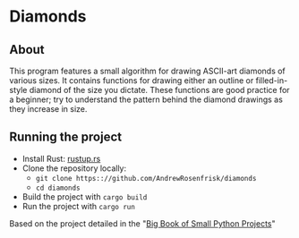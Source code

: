 # Diamonds

## About

This program features a small algorithm for drawing ASCII-art diamonds of various sizes. 
It contains functions for drawing either an outline or filled-in-style diamond of the 
size you dictate. These functions are good practice for a beginner; try to understand the 
pattern behind the diamond drawings as they increase in size.

## Running the project
* Install Rust: [rustup.rs](https://rustup.rs/)
* Clone the repository locally:
  * `git clone https:://github.com/AndrewRosenfrisk/diamonds`
  * `cd diamonds`
* Build the project with `cargo build`
* Run the project with `cargo run`

Based on the project detailed in the "[Big Book of Small Python Projects](https://inventwithpython.com/bigbookpython/project16.html)"
